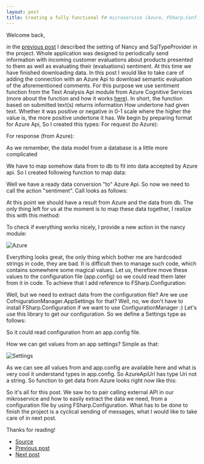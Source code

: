 ```yaml
---
layout: post
title: Creating a fully functional F# microservice (Azure, FSharp.Configuration)
---
```


Welcome back,

in the [previous post](https://mnie.github.io/2017-03-11-sentimentAppPart1/) I described the setting of Nancy and SqlTypeProvider in the project. Whole application was designed to periodically send information with incoming customer evaluations about products presented to them as well as evaluating their (evaluations) sentiment.
At this time we have finished downloading data.
In this post I would like to take care of adding the connection with an Azure Api to download semantic evaluation of the aforementioned comments.
For this purpose we use sentiment function from the Text Analysis Api module from Azure Cognitive Services (more about the function and how it works [here](https://mnie.github.io/2016-08-14-TextAnalysis-SemanticFunction/)). In short, the function based on submitted text(s) returns information How undertone had given text. Whether it was positive or negative in 0-1 scale where the higher the value is, the more positive undertone it has. We begin by preparing format for Azure Api, So I created this types:
For request (to Azure):
<script src="https://gist.github.com/MNie/2b544acd527baa66c3811ddb7a504b1b.js"></script>
For response (from Azure):
<script src="https://gist.github.com/MNie/8030f0755b84ad734592f58c1dd93597.js"></script>
As we remember, the data model from a database is a little more complicated
<script src="https://gist.github.com/MNie/df9e0df19870cc3416fdf24f27696d01.js"></script>
We have to map somehow data from to db to fit into data accepted by Azure api. So I created following function to map data:
<script src="https://gist.github.com/MNie/282a8d9357dadc8240f721b65f66d4f0.js"></script>
Well we have a ready data conversion "to" Azure Api. So now we need to call the action "sentiment". Call looks as follows:
<script src="https://gist.github.com/MNie/5e9487b2bc716b24489cbdfe31582b30.js"></script>
At this point we should have a result from Azure and the data from db. The only thing left for us at the moment is to map these data together, I realize this with this method:
<script src="https://gist.github.com/MNie/cbb826fe7441ec106810379be9f1b262.js"></script>
To check if everything works nicely, I provide a new action in the nancy module:
<script src="https://gist.github.com/MNie/28b3525323c16026cc9db0f3c3b1ddd4.js"></script>

![Azure](https://mnie.github.com/img/11-03-2017SentimentAppPart2/estimate.png)

Everything looks great, the only thing which bother me are hardcoded strings in code, they are bad.
It is difficult then to manage such code, which contains somewhere some magical values. Let us, therefore move these values to the configuration file (app.config) so we could read them later from it in code. To achieve that I add reference to FSharp.Configuration:
<script src="https://gist.github.com/MNie/858a33f0bbc1c6f5808a9a72144d901a.js"></script>
Well, but we need to extract data from the configuration file? Are we use CofnigurationManager.AppSettings for that? Well, no, we don't have to install FSharp.Configuration if we want to use ConfigurationManager :)
Let's use this library to get our configuration. So we define a Settings type as follows:
<script src="https://gist.github.com/MNie/0d419408b141e23f01c85a800ebb882b.js"></script>
So it could read configuration from an app.config file.
<script src="https://gist.github.com/MNie/18a35872667daa0d9afc20b756c9fba4.js"></script>
How we can get values from an app settings? Simple as that:

![Settings](https://mnie.github.com/img/11-03-2017SentimentAppPart2/Settings.png)

As we can see all values from and app.config are available here and what is very cool it understand types in app.config. So AzureApiUrl has type Uri not a string. So function to get data from Azure looks right now like this:
<script src="https://gist.github.com/MNie/43d1808ea4f6421b8e383c2293159507.js"></script>

So it's all for this post. We saw ho to pair calling external API in our mikroservice and how to easily extract the data we need, from a configuration file by using FSharp.Configuration. What has to be done to finish the project is a cyclical sending of messages, what I would like to take care of in next post.

Thanks for reading!


* [Source](https://github.com/MNie/SentimentNotifier)
* [Previous post](https://mnie.github.io/2017-03-11-sentimentAppPart1/)
* [Next post](https://mnie.github.io/2017-03-11-sentimentAppPart3/)
